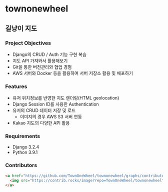 # townonewheel

## 길냥이 지도

### Project Objectives
- Django의 CRUD / Auth 기능 구현 복습
- 지도 API 가져와서 활용해보기
- Git을 통한  버전관리와 협업 경험
- AWS 서버와 Docker 등을 활용하여 서버 저장소 활용 및 배포하기

### Features
- 유저 위치정보를 반영한 지도 렌더링(HTML geolocation)
- Django Session ID를 사용한 Authentication
- 유저의 CRUD 데이터 저장 및 로드
  - 이미지의 경우 AWS S3 서버 연동
- Kakao 지도의 다양한 API 활용
 
### Requirements 
- Django 3.2.4
- Python 3.9.1

### Contributors
```html
<a href="https://github.com/TownOneWheel/townonewheel/graphs/contributors">
  <img src="https://contrib.rocks/image?repo=TownOneWheel/townonewheel" />
</a>
```
